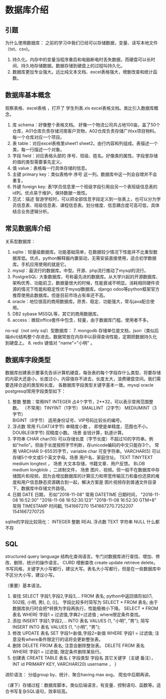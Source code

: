 数据库介绍
===
## 引题
为什么使用数据库：
之前的学习中我们已经可以存储数据，变量、读写本地文件（txt、csv)。
1. 持久化。内存中的变量当程序重启和电脑断电时丢失数据，而硬盘可以长时间、持久地存储数据。数据存储到硬盘上的过程叫持久化。
2. 数据库更加专业强大。远比纯文本文档、excel表格强大，增删改查和统计函数。         

## 数据库基本概念
观察表格、excel表格 ，打开了 学生列表.xls excel表格文档。类比引入数据库概念。
1. 库 schema：好像整个表格文档。 好像一个物流公司共占地100亩，盖了50个仓库，A01仓库负责存储河南客户货物，A02仓库负责存储广州xx项目物料。每一个仓库对应一个项目。   
2. 表 table：对应excel表格里sheet1 sheet2。由行内容和列组成。表描述一个类，每一行描述一个对象。 
3. 字段 field：对应表格头部的 序号、班级、姓名。好像类的属性。字段里存储的值的类型需要事先定义。
4. 值 value：表格每一行具体存储的信息。
5. 主键 primary key：类似表格中 序号 这一列。数据库中这一列会自增并不会重复。
6. 外键 foreign key: 表1学员信息里一个班级字段引用自另一个表班级信息表的id列。优点易于维护，保持数据一致性。
7. 范式：描述 智游学校时，可以把全部信息字段定义到一张表上，也可以分为学员信息表、班级信息表、课程信息表。划分维度、信息耦合度可高可低，具体结合业务逻辑分析。

## 常见数据库介绍
关系型数据库：
1. sqlite：轻量级数据库。功能基础简单，在数据较少情况下性能并不比重型数据库低。优点，python解释器内置驱动，无需安装直接使用，适合初学数据库。手机应用使用的就是它。
2. mysql：最流行的数据库。中型。开源、php流行推动了mysql的流行。
3. PostgreSQL: 大象数据库，号称最先进的数据库。从大学兴起的开源数据库、架构优秀、功能前卫，数据量很大的时候，性能衰减不明显。消耗相同硬件资源的情况下性能和稳定性优于mysql数据库。django odoo等python框架官方推荐使用此数据库。但是目前市场占有率还不高。
4. oracle：地位很高的商用数据库。昂贵、稳定、功能强大，常与java配合使用。
5. DB2 sybase MSSQL等，其它的商用数据库。
6. access：微软office套件中包含，轻量，由于数据库门槛，使用者不多。

no-sql（not only sql）型数据库：
7. mongodb   存储单位是文档，json（类似后端dict)结构整个存进去。数据常放在内存中以获得查询性能，定期把数据持久化到硬盘上。
8. redis    键值对  "name"="小明" 。


## 数据库字段类型
数据库创建表示要事先告诉计算机硬盘，每张表的每个字段存什么类型、将要存储的内容大还是小。长度过小，内容值存不进去，长度太大，浪费硬盘空间。我们需要选择合适的类型和长度。
各数据库字段类型关键字基本一致。mysql oracle postgresql常用字段类型如下：
1. 整数
整数：常用INT   INTEGER   占4个字节，2**32，可以表示常用范围整数。
（不常用）TINYINT（1字节）  SMALLINT（2字节） MEDIUMINT（3字节）  
BIGINT（8字节） 适用身份证号、VIP号码比较长的编号。
2. 浮点数
常用 FLOAT(4字节) 单精度小数 。 即使是单精度，范围也不小。
DOUBLE(8字节) 双精度小数。 
场景 金钱计算，轨道计算。
3. 字符串
CHAR  char(10) 可以存储长度（字节长度）不超过10的字符串。例如"hello"。但由于长度按照字节判断，存unicode编码的中文只能存3个。
常用  VARCHAR 0-65535字节，variable char 可变字符串。VARCHAR(5)  可以存储5个中文或5个英文字母。场景 用户名、家庭住址。
TEXT TINYTEXT  medium  longtext ， 场景 大文本存储，书籍文章、用户反馈。
BLOB medium  longblob ，二进制文件， 场景 图片、视频。但一般不在数据库中存储图片和视频，因为会增加数据库的计算压力和带宽传输压力和备份还原的难度和用户信息静态资源耦合到一起，解决方案是 图片视频存到普通文件目录下，数据库中存储文件路径。
4. 日期
DATE    日期， 形如"2018-11-08"
常用 DATETIME  日期时间， "2018-11-08 16:52:30"  "2018-11-08 16:52:30.123" "2018-11-08 16:52:30 GTM+8"
常用 TIMESTAMP 时间戳, 1541667270  1541667270.7252207   1541667270725


sqlite的字段比较简化：
INTEGER     整数
REAL        浮点数
TEXT        字符串
NULL        什么都不存



## SQL
structured query language 结构化查询语言。专门对数据库进行查找、增加、修改、删除、统计的操作语言。
CURD 增删查改 create update retrieve delete。
书写风格，关键字大小写都行，建议大写。表名大小写都行，但是在一些数据库中不区分大小写，建议小写。

（重要）基本语法。
1. 查找
SELECT 字段1,字段2,字段3,...  FROM 表名;      python中返回值形如[(1, 502班, 小明, 男), (), ()]。
字段比较多时简写为  SELECT * FROM 表名;       由于数据库执行时会把*转换为字段再执行，性能极微小下降。
SELECT * FROM 表名 WHERE 字段1 = 过滤值,字典2=过滤值 ;       where限定条件查找。
2. 添加 
INSERT 字段1,字段2,... INTO 表名 VALUES (1, "小明", "男");
简写 INSERT INTO 表名 VALUES (1, "小明", "男");
3. 修改
UPDATE 表名 SET 字段1=新值,字段2=新值 WHERE 字段1 = 过滤值;
注意没有where条件限定行的话将会更新整张表。
4. 删除
DELETE FROM 表名;                 注意会删除整张表。
DELETE FROM 表名 WHERE 字段1 = 过滤值;       限定条件删除某些行。
5. 创建表
CREATE TABLE 表名 {
    字段类型 字段名 其它关键字（主键 备注），
    INT   id   PRIMARY KEY,
    VARCHAR(20) username ，
}



进阶语法：
分组group by、统计、聚合having max avg，  爬虫中后期再讲。 

（课下）存储过程：数据库脚本，类似后端语言，有变量、控制语句、函数等。适合书写复杂SQL语句，效率较高。


                                             
